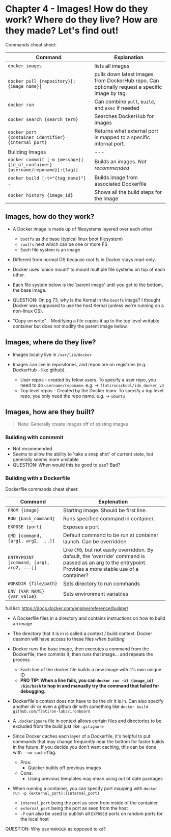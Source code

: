# Chapter 4 - Images! How do they work? Where do they live? How are they made? Let's find out!

Commands cheat sheet:

| Command | Explanation |
|---|---|
| `docker images` | lists all images |
| `docker pull {repository}[:{image_name}]` | pulls down latest images from DockerHub repo. Can optionally request a specific image by tag. |
| `docker run` | Can combine `pull`, `build`, and `exec` if needed |
| `docker search {search_term}` | Searches DockerHub for images |
| `docker port {container_identifier} {internal_port}` | Returns what external port is mapped to a specific internal port. |
| Building Images | --- |
| `docker commmit [-m {message}] {id_of_container} {username/reponame}[:{tag}]` | Builds an images. *Not recommended* |
| `docker build [-t="{tag_name}"] .` | Builds image from associated Dockerfile |
| `docker history {image_id}` | Shows all the build steps for the image |

## Images, how do they work?

- A Docker image is made up of filesystems layered over each other
  - `bootfs` as the base (typical linux boot filesystem)
  - `rootfs` next which can be one or more FS
  - Each file system is an image

- Different from normal OS because root fs in Docker stays read-only.

- Docker uses 'union mount' to mount multiple file systems on top of each other.

- Each file system below is the 'parent image' until you get to the bottom, the base image.

- QUESTION: On pg 73, why is the Kernal in the `bootfs` image? I thought Docker was supposed to use the host Kernal (unless we're running on a non-linux OS).

- "Copy on write" - Modifying a file copies it up to the top level writable container but does not modify the parent image below.

## Images, where do they live?

- Images locally live in `/var/lib/docker`

- Images can live in repositories, and repos are on registries (e.g. DockerHub - like github).
  - User repos - created by felow users. To specify a user repo, you need to do `username/reponame`. e.g. -> `flatironschool/ide_docker_v4`
  - Top level repos - Created by the Docker team. To specify a top level repo, you only need the repo name. e.g. -> `ubuntu`

## Images, how are they built?

>Note: Generally create images off of existing images

### Building with commmit

- Not recommended
- Seems to allow the ability to 'take a snap shot' of current state, but generally seems more unstable
- QUESTION: When would this be good to use? Bad?

### Building with a Dockerfile

Dockerfile commands cheat sheet:

| Command | Explenation |
|---|---|
| `FROM {image}` | Starting image. Should be first line. |
| `RUN {bash_command}` | Runs specified command in container. |
| `EXPOSE {port}` | Exposes a port |
| `CMD [command, [arg1, arg2, ...]]` | Default command to be run at container launch. Can be overridden |
| `ENTRYPOINT [command, [arg1, arg2, ...]]` | Like `CMD`, but not easily overridden. By dafault, the 'override' command is passed as an arg to the entrypoint. Provides a more stable use of a container? |
| `WORKDIR {file/path}` | Sets directory to run commands |
| `ENV {VAR_NAME} {var_value}` | Sets environment variables |

full list: https://docs.docker.com/engine/reference/builder/

- A Dockerfile  files in a directory and contains instructions on how to build an image
- The directory that it is in is called a context / build context. Docker deamon will have access to these files _when building_

- Docker runs the base image, then executes a command from the Dockerfile, then commits it, then runs that image... and repeats the process
  - Each line of the docker file builds a new image with it's own unique ID
  - **PRO TIP: When a line fails, you can `docker run -it {image_id} /bin/bash` to hop in and manually try the command that failed for debugging.**

- Dockerfile's context does not have to be the dir it is in. Can also specify another dir or even a github dir with something like `docker build github.com/flatiron-labs/ironboard`

- A `.dockerignore` file in context allows certain files and directories to be excluded from the build just like `.gitignore`

- Since Docker caches each layer of a Dockerfile, it's helpful to put commands that may change frequently near the bottom for faster builds in the future. If you decide you don't want caching, this can be done with `--no-cache` flag.
  - Pros:
    - Quicker builds off previous images
  - Cons:
    - Using previous templates may mean using out of date packages

- When running a container, you can specify port mapping with `docker run -p {external_port}:{internal_port}`
  - `internal_port` being the port as seen from inside of the container
  - `external_port` being the port as seen from the host
  - `-P` can also be used to publish all `EXPOSE`d ports on random ports for the local host

QUESTION: Why use `WORKDIR` as opposed to `cd`?
